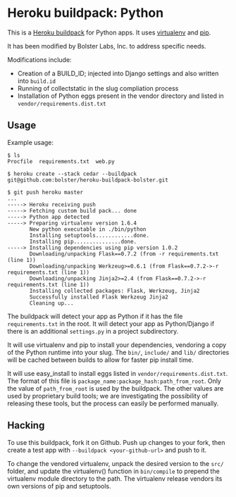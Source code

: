 Heroku buildpack: Python
========================

This is a [Heroku buildpack](http://devcenter.heroku.com/articles/buildpack) for Python apps.
It uses [virtualenv](http://www.virtualenv.org/) and [pip](http://www.pip-installer.org/).

It has been modified by Bolster Labs, Inc. to address specific needs.

Modifications include:

 * Creation of a BUILD_ID; injected into Django settings and also written into `build.id`
 * Running of collectstatic in the slug compliation process
 * Installation of Python eggs present in the vendor directory and listed in
   `vendor/requirements.dist.txt`

Usage
-----

Example usage:

    $ ls
    Procfile  requirements.txt  web.py

    $ heroku create --stack cedar --buildpack git@github.com:bolster/heroku-buildpack-bolster.git

    $ git push heroku master
    ...
    -----> Heroku receiving push
    -----> Fetching custom build pack... done
    -----> Python app detected
    -----> Preparing virtualenv version 1.6.4
           New python executable in ./bin/python
           Installing setuptools............done.
           Installing pip...............done.
    -----> Installing dependencies using pip version 1.0.2
           Downloading/unpacking Flask==0.7.2 (from -r requirements.txt (line 1))
           Downloading/unpacking Werkzeug>=0.6.1 (from Flask==0.7.2->-r requirements.txt (line 1))
           Downloading/unpacking Jinja2>=2.4 (from Flask==0.7.2->-r requirements.txt (line 1))
           Installing collected packages: Flask, Werkzeug, Jinja2
           Successfully installed Flask Werkzeug Jinja2
           Cleaning up...

The buildpack will detect your app as Python if it has the file `requirements.txt` in the root. It will detect your app as Python/Django if there is an additional `settings.py` in a project subdirectory.

It will use virtualenv and pip to install your dependencies, vendoring a copy of the Python runtime into your slug.  The `bin/`, `include/` and `lib/` directories will be cached between builds to allow for faster pip install time.

It will use easy_install to install eggs listed in `vendor/requirements.dist.txt`. The format of this file is `package_name:package_hash:path_from_root`. Only the value of `path_from_root` is used by the buildpack. The other values are used by proprietary build tools; we are investigating the possibility of releasing these tools, but the process can easily be performed manually.

Hacking
-------

To use this buildpack, fork it on Github.  Push up changes to your fork, then create a test app with `--buildpack <your-github-url>` and push to it.

To change the vendored virtualenv, unpack the desired version to the `src/` folder, and update the virtualenv() function in `bin/compile` to prepend the virtualenv module directory to the path. The virtualenv release vendors its own versions of pip and setuptools.
